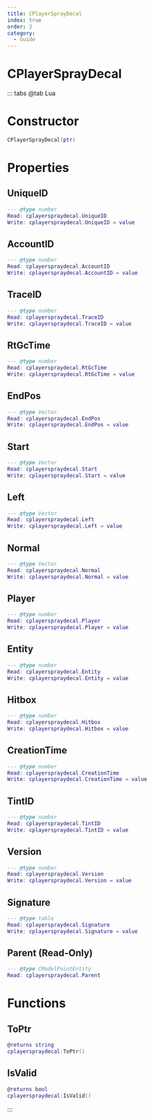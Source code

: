 ```yaml
---
title: CPlayerSprayDecal
index: true
order: 2
category:
  - Guide
---
```


# CPlayerSprayDecal

::: tabs
@tab Lua
# Constructor
```lua
CPlayerSprayDecal(ptr)
```
# Properties
## UniqueID 
```lua
--- @type number
Read: cplayerspraydecal.UniqueID
Write: cplayerspraydecal.UniqueID = value
```
## AccountID 
```lua
--- @type number
Read: cplayerspraydecal.AccountID
Write: cplayerspraydecal.AccountID = value
```
## TraceID 
```lua
--- @type number
Read: cplayerspraydecal.TraceID
Write: cplayerspraydecal.TraceID = value
```
## RtGcTime 
```lua
--- @type number
Read: cplayerspraydecal.RtGcTime
Write: cplayerspraydecal.RtGcTime = value
```
## EndPos 
```lua
--- @type Vector
Read: cplayerspraydecal.EndPos
Write: cplayerspraydecal.EndPos = value
```
## Start 
```lua
--- @type Vector
Read: cplayerspraydecal.Start
Write: cplayerspraydecal.Start = value
```
## Left 
```lua
--- @type Vector
Read: cplayerspraydecal.Left
Write: cplayerspraydecal.Left = value
```
## Normal 
```lua
--- @type Vector
Read: cplayerspraydecal.Normal
Write: cplayerspraydecal.Normal = value
```
## Player 
```lua
--- @type number
Read: cplayerspraydecal.Player
Write: cplayerspraydecal.Player = value
```
## Entity 
```lua
--- @type number
Read: cplayerspraydecal.Entity
Write: cplayerspraydecal.Entity = value
```
## Hitbox 
```lua
--- @type number
Read: cplayerspraydecal.Hitbox
Write: cplayerspraydecal.Hitbox = value
```
## CreationTime 
```lua
--- @type number
Read: cplayerspraydecal.CreationTime
Write: cplayerspraydecal.CreationTime = value
```
## TintID 
```lua
--- @type number
Read: cplayerspraydecal.TintID
Write: cplayerspraydecal.TintID = value
```
## Version 
```lua
--- @type number
Read: cplayerspraydecal.Version
Write: cplayerspraydecal.Version = value
```
## Signature 
```lua
--- @type table
Read: cplayerspraydecal.Signature
Write: cplayerspraydecal.Signature = value
```
## Parent (Read-Only)
```lua
--- @type CModelPointEntity
Read: cplayerspraydecal.Parent
```
# Functions
## ToPtr
```lua
@returns string
cplayerspraydecal:ToPtr()
```
## IsValid
```lua
@returns bool
cplayerspraydecal:IsValid()
```

:::